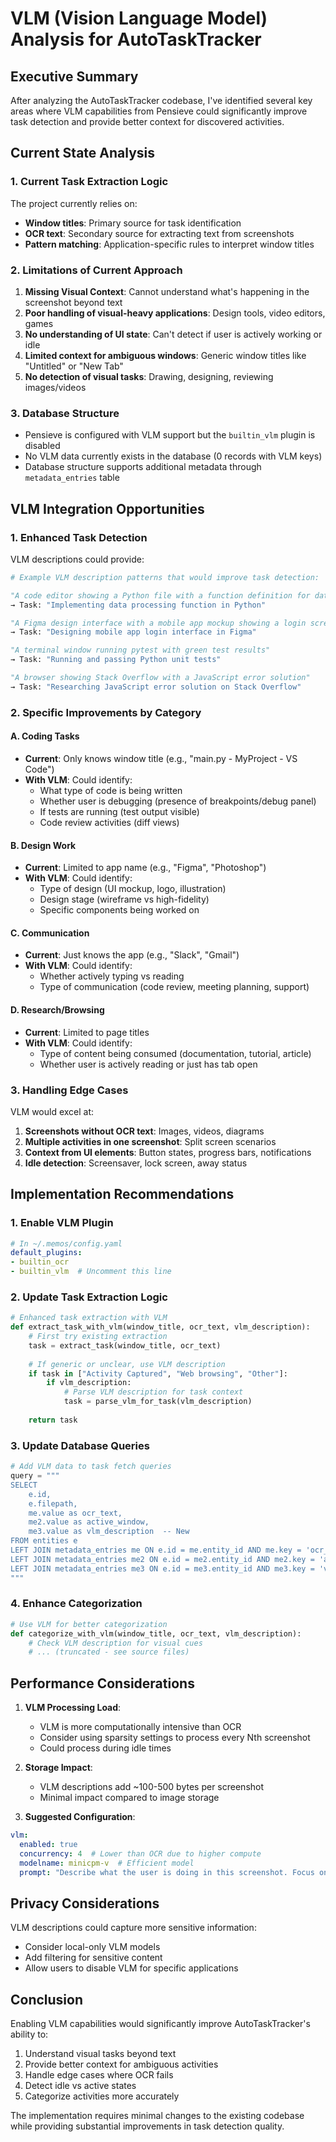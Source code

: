 # VLM (Vision Language Model) Analysis for AutoTaskTracker

## Executive Summary

After analyzing the AutoTaskTracker codebase, I've identified several key areas where VLM capabilities from Pensieve could significantly improve task detection and provide better context for discovered activities.

## Current State Analysis

### 1. Current Task Extraction Logic

The project currently relies on:
- **Window titles**: Primary source for task identification
- **OCR text**: Secondary source for extracting text from screenshots
- **Pattern matching**: Application-specific rules to interpret window titles

### 2. Limitations of Current Approach

1. **Missing Visual Context**: Cannot understand what's happening in the screenshot beyond text
2. **Poor handling of visual-heavy applications**: Design tools, video editors, games
3. **No understanding of UI state**: Can't detect if user is actively working or idle
4. **Limited context for ambiguous windows**: Generic window titles like "Untitled" or "New Tab"
5. **No detection of visual tasks**: Drawing, designing, reviewing images/videos

### 3. Database Structure

- Pensieve is configured with VLM support but the `builtin_vlm` plugin is disabled
- No VLM data currently exists in the database (0 records with VLM keys)
- Database structure supports additional metadata through `metadata_entries` table

## VLM Integration Opportunities

### 1. Enhanced Task Detection

VLM descriptions could provide:

```python
# Example VLM description patterns that would improve task detection:

"A code editor showing a Python file with a function definition for data processing"
→ Task: "Implementing data processing function in Python"

"A Figma design interface with a mobile app mockup showing a login screen"
→ Task: "Designing mobile app login interface in Figma"

"A terminal window running pytest with green test results"
→ Task: "Running and passing Python unit tests"

"A browser showing Stack Overflow with a JavaScript error solution"
→ Task: "Researching JavaScript error solution on Stack Overflow"
```

### 2. Specific Improvements by Category

#### A. Coding Tasks
- **Current**: Only knows window title (e.g., "main.py - MyProject - VS Code")
- **With VLM**: Could identify:
  - What type of code is being written
  - Whether user is debugging (presence of breakpoints/debug panel)
  - If tests are running (test output visible)
  - Code review activities (diff views)

#### B. Design Work
- **Current**: Limited to app name (e.g., "Figma", "Photoshop")
- **With VLM**: Could identify:
  - Type of design (UI mockup, logo, illustration)
  - Design stage (wireframe vs high-fidelity)
  - Specific components being worked on

#### C. Communication
- **Current**: Just knows the app (e.g., "Slack", "Gmail")
- **With VLM**: Could identify:
  - Whether actively typing vs reading
  - Type of communication (code review, meeting planning, support)

#### D. Research/Browsing
- **Current**: Limited to page titles
- **With VLM**: Could identify:
  - Type of content being consumed (documentation, tutorial, article)
  - Whether user is actively reading or just has tab open

### 3. Handling Edge Cases

VLM would excel at:

1. **Screenshots without OCR text**: Images, videos, diagrams
2. **Multiple activities in one screenshot**: Split screen scenarios
3. **Context from UI elements**: Button states, progress bars, notifications
4. **Idle detection**: Screensaver, lock screen, away status

## Implementation Recommendations

### 1. Enable VLM Plugin

```yaml
# In ~/.memos/config.yaml
default_plugins:
- builtin_ocr
- builtin_vlm  # Uncomment this line
```

### 2. Update Task Extraction Logic

```python
# Enhanced task extraction with VLM
def extract_task_with_vlm(window_title, ocr_text, vlm_description):
    # First try existing extraction
    task = extract_task(window_title, ocr_text)
    
    # If generic or unclear, use VLM description
    if task in ["Activity Captured", "Web browsing", "Other"]:
        if vlm_description:
            # Parse VLM description for task context
            task = parse_vlm_for_task(vlm_description)
    
    return task
```

### 3. Update Database Queries

```python
# Add VLM data to task fetch queries
query = """
SELECT
    e.id,
    e.filepath,
    me.value as ocr_text,
    me2.value as active_window,
    me3.value as vlm_description  -- New
FROM entities e
LEFT JOIN metadata_entries me ON e.id = me.entity_id AND me.key = 'ocr_result'
LEFT JOIN metadata_entries me2 ON e.id = me2.entity_id AND me2.key = 'active_window'
LEFT JOIN metadata_entries me3 ON e.id = me3.entity_id AND me3.key = 'vlm_result'  -- New
"""
```

### 4. Enhance Categorization

```python
# Use VLM for better categorization
def categorize_with_vlm(window_title, ocr_text, vlm_description):
    # Check VLM description for visual cues
    # ... (truncated - see source files)
```

## Performance Considerations

1. **VLM Processing Load**: 
   - VLM is more computationally intensive than OCR
   - Consider using sparsity settings to process every Nth screenshot
   - Could process during idle times

2. **Storage Impact**:
   - VLM descriptions add ~100-500 bytes per screenshot
   - Minimal impact compared to image storage

3. **Suggested Configuration**:
```yaml
vlm:
  enabled: true
  concurrency: 4  # Lower than OCR due to higher compute
  modelname: minicpm-v  # Efficient model
  prompt: "Describe what the user is doing in this screenshot. Focus on the application, content type, and user activity."
```

## Privacy Considerations

VLM descriptions could capture more sensitive information:
- Consider local-only VLM models
- Add filtering for sensitive content
- Allow users to disable VLM for specific applications

## Conclusion

Enabling VLM capabilities would significantly improve AutoTaskTracker's ability to:
1. Understand visual tasks beyond text
2. Provide better context for ambiguous activities  
3. Handle edge cases where OCR fails
4. Detect idle vs active states
5. Categorize activities more accurately

The implementation requires minimal changes to the existing codebase while providing substantial improvements in task detection quality.